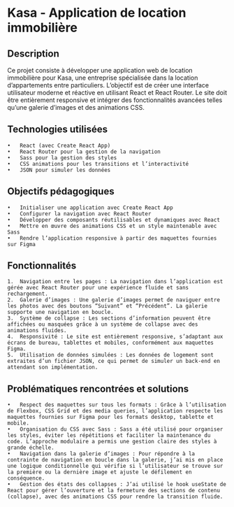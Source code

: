 # Kasa - Application de location immobilière

## Description

Ce projet consiste à développer une application web de location immobilière pour Kasa, une entreprise spécialisée dans la location d’appartements entre particuliers. L’objectif est de créer une interface utilisateur moderne et réactive en utilisant React et React Router. Le site doit être entièrement responsive et intégrer des fonctionnalités avancées telles qu’une galerie d’images et des animations CSS.

## Technologies utilisées

	•	React (avec Create React App)
	•	React Router pour la gestion de la navigation
	•	Sass pour la gestion des styles
	•	CSS animations pour les transitions et l’interactivité
	•	JSON pour simuler les données

## Objectifs pédagogiques

	•	Initialiser une application avec Create React App
	•	Configurer la navigation avec React Router
	•	Développer des composants réutilisables et dynamiques avec React
	•	Mettre en œuvre des animations CSS et un style maintenable avec Sass
	•	Rendre l’application responsive à partir des maquettes fournies sur Figma

## Fonctionnalités

	1.	Navigation entre les pages : La navigation dans l’application est gérée avec React Router pour une expérience fluide et sans rechargement.
	2.	Galerie d’images : Une galerie d’images permet de naviguer entre les photos avec des boutons “Suivant” et “Précédent”. La galerie supporte une navigation en boucle.
	3.	Système de collapse : Les sections d’information peuvent être affichées ou masquées grâce à un système de collapse avec des animations fluides.
	4.	Responsivité : Le site est entièrement responsive, s’adaptant aux écrans de bureau, tablettes et mobiles, conformément aux maquettes Figma.
	5.	Utilisation de données simulées : Les données de logement sont extraites d’un fichier JSON, ce qui permet de simuler un back-end en attendant son implémentation.

## Problématiques rencontrées et solutions

	•	Respect des maquettes sur tous les formats : Grâce à l’utilisation de Flexbox, CSS Grid et des media queries, l’application respecte les maquettes fournies sur Figma pour les formats desktop, tablette et mobile.
	•	Organisation du CSS avec Sass : Sass a été utilisé pour organiser les styles, éviter les répétitions et faciliter la maintenance du code. L’approche modulaire a permis une gestion claire des styles à grande échelle.
	•	Navigation dans la galerie d’images : Pour répondre à la contrainte de navigation en boucle dans la galerie, j’ai mis en place une logique conditionnelle qui vérifie si l’utilisateur se trouve sur la première ou la dernière image et ajuste le défilement en conséquence.
	•	Gestion des états des collapses : J’ai utilisé le hook useState de React pour gérer l’ouverture et la fermeture des sections de contenu (collapse), avec des animations CSS pour rendre la transition fluide.
